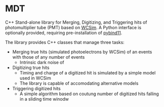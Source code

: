 # MDT
C++ Stand-alone library for Merging, Digitizing, and Triggering hits of photomultiplier tube (PMT) based on [WCSim](https://github.com/WCSim/WCSim). A Python interface is optionally provided, requiring pre-installation of [pybind11](https://pybind11.readthedocs.io/en/stable/installing.html).

The library provides C++ classes that manage three tasks:

 - Merging true hits (simulated photoelectrons by WCSim) of an events with those of any number of events
    - Intrinsic dark noise of 
 - Digitizing true hits
    - Timing and charge of a digitized hit is simulated by a simple model used in WCSim
    - The library is capable of accomodating alternative models 
 - Triggering digitized hits
    - A simple algorithm based on coutung number of digitized hits falling in a sliding time winodw

